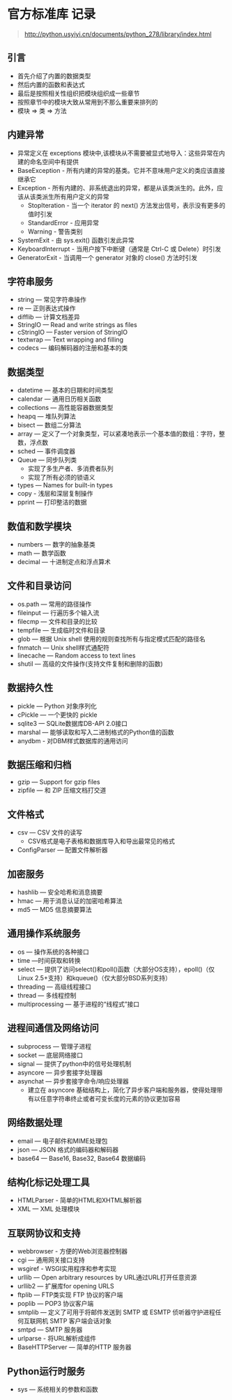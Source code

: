 #   官方标准库 记录
> http://python.usyiyi.cn/documents/python_278/library/index.html

##  引言
-   首先介绍了内置的数据类型
-   然后内置的函数和表达式
-   最后是按照相关性组织把模块组织成一些章节
-   按照章节中的模块大致从常用到不那么重要来排列的
-   模块 => 类 => 方法
##  内建异常
-   异常定义在 exceptions 模块中,该模块从不需要被显式地导入：这些异常在内建的命名空间中有提供
-   BaseException - 所有内建的异常的基类。它并不意味用户定义的类应该直接继承它
-   Exception  - 所有内建的、非系统退出的异常，都是从该类派生的。此外，应该从该类派生所有用户定义的异常
    -   StopIteration - 当一个 iterator 的 next() 方法发出信号，表示没有更多的值时引发
    -   StandardError - 应用异常
    -   Warning - 警告类别
-   SystemExit - 由 sys.exit() 函数引发此异常
-   KeyboardInterrupt - 当用户按下中断键（通常是 Ctrl-C 或 Delete）时引发
-   GeneratorExit - 当调用一个 generator 对象的 close() 方法时引发
##  字符串服务
-   string — 常见字符串操作
-   re — 正则表达式操作
-   difflib — 计算文档差异
-   StringIO — Read and write strings as files
-   cStringIO — Faster version of StringIO
-   textwrap — Text wrapping and filling
-   codecs — 编码解码器的注册和基本的类
##  数据类型
-   datetime — 基本的日期和时间类型
-   calendar — 通用日历相关函数
-   collections — 高性能容器数据类型
-   heapq — 堆队列算法
-   bisect — 数组二分算法
-   array — 定义了一个对象类型，可以紧凑地表示一个基本值的数组：字符，整数，浮点数
-   sched — 事件调度器
-   Queue — 同步队列类
    -   实现了多生产者、多消费者队列
    -   实现了所有必须的锁语义
-   types — Names for built-in types
-   copy - 浅层和深层复制操作
-   pprint — 打印整洁的数据
##  数值和数学模块
-   numbers — 数字的抽象基类
-   math — 数学函数
-   decimal — 十进制定点和浮点算术
##  文件和目录访问
-   os.path — 常用的路径操作
-   fileinput — 行遍历多个输入流
-   filecmp — 文件和目录的比较
-   tempfile — 生成临时文件和目录
-   glob — 根据 Unix shell 使用的规则查找所有与指定模式匹配的路径名
-   fnmatch — Unix shell样式通配符
-   linecache — Random access to text lines
-   shutil — 高级的文件操作(支持文件复制和删除的函数)
##  数据持久性
-   pickle — Python 对象序列化
-   cPickle — 一个更快的 pickle
-   sqlite3 — SQLite数据库DB-API 2.0接口
-   marshal — 能够读取和写入二进制格式的Python值的函数
-   anydbm - 对DBM样式数据库的通用访问
##  数据压缩和归档
-   gzip — Support for gzip files
-   zipfile — 和 ZIP 压缩文档打交道
##  文件格式
-   csv — CSV 文件的读写
    -   CSV格式是电子表格和数据库导入和导出最常见的格式
-   ConfigParser — 配置文件解析器
##  加密服务
-   hashlib — 安全哈希和消息摘要
-   hmac — 用于消息认证的加密哈希算法
-   md5 — MD5 信息摘要算法
##  通用操作系统服务
-   os — 操作系统的各种接口
-   time —时间获取和转换
-   select — 提供了访问select()和poll()函数（大部分OS支持），epoll()（仅Linux 2.5+支持）和kqueue()（仅大部分BSD系列支持）
-   threading — 高级线程接口
-   thread — 多线程控制
-   multiprocessing — 基于进程的“线程式”接口
##  进程间通信及网络访问
-   subprocess — 管理子进程
-   socket — 底层网络接口
-   signal — 提供了python中的信号处理机制
-   asyncore — 异步套接字处理器
-   asynchat — 异步套接字命令/响应处理器
    -   建立在 asyncore 基础结构上，简化了异步客户端和服务器，使得处理带有以任意字符串终止或者可变长度的元素的协议更加容易
##  网络数据处理
-   email — 电子邮件和MIME处理包
-   json — JSON 格式的编码器和解码器
-   base64 — Base16, Base32, Base64 数据编码
##  结构化标记处理工具
-   HTMLParser - 简单的HTML和XHTML解析器
-   XML — XML 处理模块
##  互联网协议和支持
-   webbrowser - 方便的Web浏览器控制器
-   cgi — 通用网关接口支持
-   wsgiref - WSGI实用程序和参考实现
-   urllib — Open arbitrary resources by URL通过URL打开任意资源
-   urllib2 — 扩展库for opening URLS
-   ftplib — FTP类实现 FTP 协议的客户端
-   poplib — POP3 协议客户端
-   smtplib — 定义了可用于将邮件发送到 SMTP 或 ESMTP 侦听器守护进程任何互联网机 SMTP 客户端会话对象
-   smtpd — SMTP 服务器
-   urlparse - 将URL解析成组件
-   BaseHTTPServer — 简单的HTTP 服务器
##  Python运行时服务
-   sys — 系统相关的参数和函数